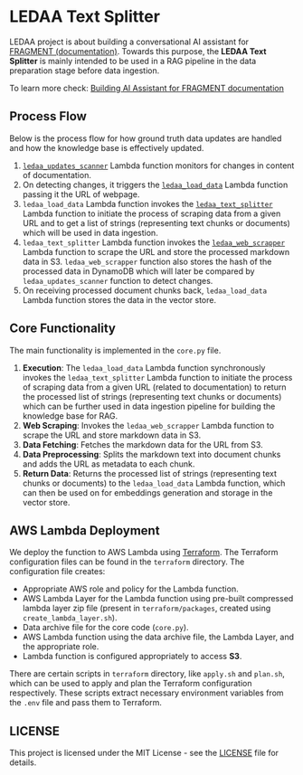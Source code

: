 # LEDAA Text Splitter

LEDAA project is about building a conversational AI assistant for [FRAGMENT (documentation)](https://fragment.dev/docs). Towards this purpose, the **LEDAA Text Splitter** is mainly intended to be used in a RAG pipeline in the data preparation stage before data ingestion.

To learn more check: [Building AI Assistant for FRAGMENT documentation](https://www.pkural.ca/blog/posts/fragment/)

## Process Flow

Below is the process flow for how ground truth data updates are handled and how the knowledge base is effectively updated.

1. [`ledaa_updates_scanner`](https://github.com/pranav-kural/ledaa-updates-scanner) Lambda function monitors for changes in content of documentation.
2. On detecting changes, it triggers the [`ledaa_load_data`](https://github.com/pranav-kural/ledaa-load-data) Lambda function passing it the URL of webpage.
3. `ledaa_load_data` Lambda function invokes the [`ledaa_text_splitter`](https://github.com/pranav-kural/ledaa-text-splitter) Lambda function to initiate the process of scraping data from a given URL and to get a list of strings (representing text chunks or documents) which will be used in data ingestion.
4. `ledaa_text_splitter` Lambda function invokes the [`ledaa_web_scrapper`](https://github.com/pranav-kural/ledaa-web-scrapper) Lambda function to scrape the URL and store the processed markdown data in S3. `ledaa_web_scrapper` function also stores the hash of the processed data in DynamoDB which will later be compared by `ledaa_updates_scanner` function to detect changes.
5. On receiving processed document chunks back, `ledaa_load_data` Lambda function stores the data in the vector store.

## Core Functionality

The main functionality is implemented in the `core.py` file.

1. **Execution**: The `ledaa_load_data` Lambda function synchronously invokes the `ledaa_text_splitter` Lambda function to initiate the process of scraping data from a given URL (related to documentation) to return the processed list of strings (representing text chunks or documents) which can be further used in data ingestion pipeline for building the knowledge base for RAG.
2. **Web Scraping**: Invokes the `ledaa_web_scrapper` Lambda function to scrape the URL and store markdown data in S3.
3. **Data Fetching**: Fetches the markdown data for the URL from S3.
4. **Data Preprocessing**: Splits the markdown text into document chunks and adds the URL as metadata to each chunk.
5. **Return Data**: Returns the processed list of strings (representing text chunks or documents) to the `ledaa_load_data` Lambda function, which can then be used on for embeddings generation and storage in the vector store.

## AWS Lambda Deployment

We deploy the function to AWS Lambda using [Terraform](https://www.terraform.io/). The Terraform configuration files can be found in the `terraform` directory. The configuration file creates:

-   Appropriate AWS role and policy for the Lambda function.
-   AWS Lambda Layer for the Lambda function using pre-built compressed lambda layer zip file (present in `terraform/packages`, created using `create_lambda_layer.sh`).
-   Data archive file for the core code (`core.py`).
-   AWS Lambda function using the data archive file, the Lambda Layer, and the appropriate role.
-   Lambda function is configured appropriately to access **S3**.

There are certain scripts in `terraform` directory, like `apply.sh` and `plan.sh`, which can be used to apply and plan the Terraform configuration respectively. These scripts extract necessary environment variables from the `.env` file and pass them to Terraform.

## LICENSE

This project is licensed under the MIT License - see the [LICENSE](LICENSE) file for details.

